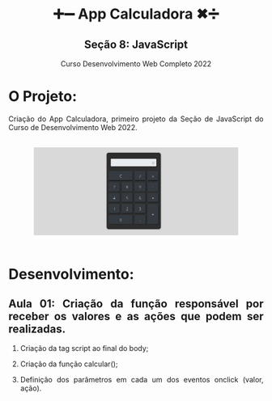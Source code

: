 <div align="center">
<h1>➕➖ App Calculadora ✖➗</h1>
<h2>Seção 8: JavaScript</h2>
<p>Curso Desenvolvimento Web Completo 2022</p>
</div>

<div align="justify">

# O Projeto:
Criação do App Calculadora, primeiro projeto da Seção de JavaScript do Curso de Desenvolvimento Web 2022.
</div>
<br>

<div align="center">
<img alt="layout" src="./img/calc.png" width="80%">
</div>
<br>

<div align="justify">

# Desenvolvimento:

## Aula 01: Criação da função responsável por receber os valores e as ações que podem ser realizadas.

1. Criação da tag script ao final do body;

2. Criação da função calcular();

3. Definição dos parâmetros em cada um dos eventos onclick (valor, ação).

</div>
